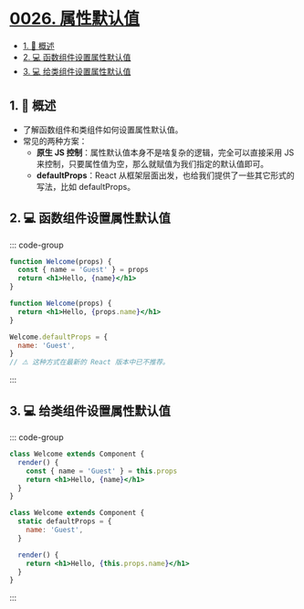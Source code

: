# [0026. 属性默认值](https://github.com/Tdahuyou/TNotes.react/tree/main/notes/0026.%20%E5%B1%9E%E6%80%A7%E9%BB%98%E8%AE%A4%E5%80%BC)

<!-- region:toc -->

- [1. 📝 概述](#1--概述)
- [2. 💻 函数组件设置属性默认值](#2--函数组件设置属性默认值)
- [3. 💻 给类组件设置属性默认值](#3--给类组件设置属性默认值)

<!-- endregion:toc -->

## 1. 📝 概述

- 了解函数组件和类组件如何设置属性默认值。
- 常见的两种方案：
  - **原生 JS 控制**：属性默认值本身不是啥复杂的逻辑，完全可以直接采用 JS 来控制，只要属性值为空，那么就赋值为我们指定的默认值即可。
  - **defaultProps**：React 从框架层面出发，也给我们提供了一些其它形式的写法，比如 defaultProps。

## 2. 💻 函数组件设置属性默认值

::: code-group

```jsx [JS 控制]
function Welcome(props) {
  const { name = 'Guest' } = props
  return <h1>Hello, {name}</h1>
}
```

```jsx [defaultProps]
function Welcome(props) {
  return <h1>Hello, {props.name}</h1>
}

Welcome.defaultProps = {
  name: 'Guest',
}
// ⚠️ 这种方式在最新的 React 版本中已不推荐。
```

:::

## 3. 💻 给类组件设置属性默认值

::: code-group

```jsx [JS 控制]
class Welcome extends Component {
  render() {
    const { name = 'Guest' } = this.props
    return <h1>Hello, {name}</h1>
  }
}
```

```jsx [defaultProps]
class Welcome extends Component {
  static defaultProps = {
    name: 'Guest',
  }

  render() {
    return <h1>Hello, {this.props.name}</h1>
  }
}
```

:::
